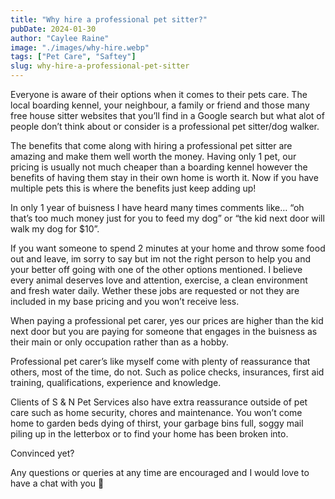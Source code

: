 ```yaml
---
title: "Why hire a professional pet sitter?"
pubDate: 2024-01-30
author: "Caylee Raine"
image: "./images/why-hire.webp"
tags: ["Pet Care", "Saftey"]
slug: why-hire-a-professional-pet-sitter
---
```


Everyone is aware of their options when it comes to their pets care. The local boarding kennel, your neighbour, a family or friend and those many free house sitter websites that you’ll find in a Google search but what alot of people don’t think about or consider is a professional pet sitter/dog walker.

The benefits that come along with hiring a professional pet sitter are amazing and make them well worth the money. Having only 1 pet, our pricing is usually not much cheaper than a boarding kennel however the benefits of having them stay in their own home is worth it. Now if you have multiple pets this is where the benefits just keep adding up!

In only 1 year of buisness I have heard many times comments like… “oh that’s too much money just for you to feed my dog” or “the kid next door will walk my dog for $10”.

If you want someone to spend 2 minutes at your home and throw some food out and leave, im sorry to say but im not the right person to help you and your better off going with one of the other options mentioned. I believe every animal deserves love and attention, exercise, a clean environment and fresh water daily. Wether these jobs are requested or not they are included in my base pricing and you won’t receive less.

When paying a professional pet carer, yes our prices are higher than the kid next door but you are paying for someone that engages in the buisness as their main or only occupation rather than as a hobby.

Professional pet carer’s like myself come with plenty of reassurance that others, most of the time, do not. Such as police checks, insurances, first aid training, qualifications, experience and knowledge.

Clients of S & N Pet Services also have extra reassurance outside of pet care such as home security, chores and maintenance. You won’t come home to garden beds dying of thirst, your garbage bins full, soggy mail piling up in the letterbox or to find your home has been broken into.

Convinced yet?

Any questions or queries at any time are encouraged and I would love to have a chat with you 🙂